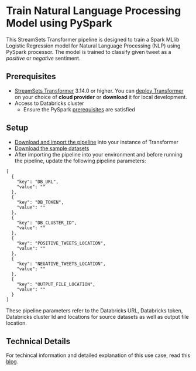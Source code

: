 Train Natural Language Processing Model using PySpark
=======================================================================

This StreamSets Transformer pipeline is designed to train a Spark MLlib Logistic Regression model for Natural Language Processing (NLP) using PySpark processor. The model is trained to classify given tweet as a *positive* or *negative* sentiment.

Prerequisites
---------------------

* [StreamSets Transformer](https://streamsets.com/products/dataops-platform/transformer-etl/) 3.14.0 or higher. You can [deploy Transformer](https://streamsets.com/products/dataops-platform/transformer-etl/download/) on your choice of **cloud provider** or **download** it for local development.
* Access to Databricks cluster 
    * Ensure the PySpark [prerequisites](https://streamsets.com/documentation/transformer/latest/help/transformer/Processors/PySpark.html#concept_ok3_bd2_qkb) are satisfied

Setup
---------------------

* [Download and import the pipeline](TrainNLPModelPySparkDB787ba4f1-dcb1-4d53-ab61-d80569daac14.json) into your instance of Transformer
* [Download the sample datasets](dataset)
* After importing the pipeline into your environment and before running the pipeline, update the following pipeline parameters:

```
[
  {
    "key": "DB_URL",
    "value": ""
  },
  {
    "key": "DB_TOKEN",
    "value": ""
  },
  {
    "key": "DB_CLUSTER_ID",
    "value": ""
  },
  {
    "key": "POSITIVE_TWEETS_LOCATION",
    "value": ""
  },
  {
    "key": "NEGATIVE_TWEETS_LOCATION",
    "value": ""
  },
  {
    "key": "OUTPUT_FILE_LOCATION",
    "value": ""
  }
]
```

These pipeline parameters refer to the Databricks URL, Databricks token, Databricks cluster Id and locations for source datasets as well as output file location.

Technical Details
------------------------------

For techincal information and detailed explanation of this use case, read this [blog](https://bit.ly/TrainNLPModel).

